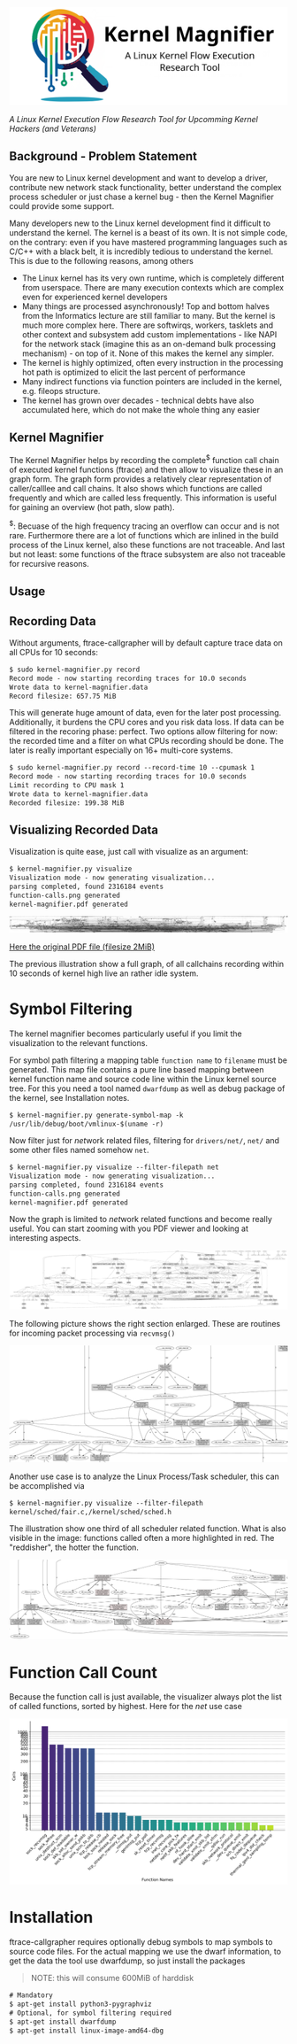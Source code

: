 <p align="center">
  <img src="docs/kernel-magnifier-readme.png" alt="Kernel Magnifier"><br>
</p>

*A Linux Kernel Execution Flow Research Tool for Upcomming Kernel Hackers (and Veterans)*

## Background - Problem Statement

You are new to Linux kernel development and want to develop a driver,
contribute new network stack functionality, better understand the complex
process scheduler or just chase a kernel bug - then the Kernel Magnifier could
provide some support.

Many developers new to the Linux kernel development find it difficult to
understand the kernel. The kernel is a beast of its own. It is not simple
code, on the contrary: even if you have mastered programming languages such as
C/C++ with a black belt, it is incredibly tedious to understand the kernel.
This is due to the following reasons, among others

- The Linux kernel has its very own runtime, which is completely different from
  userspace. There are many execution contexts which are complex even for
  experienced kernel developers
- Many things are processed asynchronously! Top and bottom halves from the
  Informatics lecture are still familiar to many. But the kernel is much more
  complex here. There are softwirqs, workers, tasklets and other context and
  subsystem add custom implementations - like NAPI for the network stack
  (imagine this as an on-demand bulk processing mechanism) -
  on top of it. None of this makes the kernel any simpler.
- The kernel is highly optimized, often every instruction in the processing hot
  path is optimized to elicit the last percent of performance
- Many indirect functions via function pointers are included in the kernel,
  e.g. fileops structure.
- The kernel has grown over decades - technical debts have also accumulated
  here, which do not make the whole thing any easier

## Kernel Magnifier

The Kernel Magnifier helps by recording the complete<sup>$</sup> function call
chain of executed kernel functions (ftrace) and then allow to visualize these
in an graph form. The graph form provides a relatively clear representation of
caller/calllee and call chains. It also shows which functions are called
frequently and which are called less frequently. This information is useful for
gaining an overview (hot path, slow path).

<sup>$</sup>: Becuase of the high frequency tracing an overflow can occur and
is not rare. Furthermore there are a lot of functions which are inlined in the
build process of the Linux kernel, also these functions are not traceable. And
last but not least: some functions of the ftrace subsystem are also not
traceable for recursive reasons.

## Usage

## Recording Data

Without arguments, ftrace-callgrapher will by default capture trace data on all
CPUs for 10 seconds:

```
$ sudo kernel-magnifier.py record
Record mode - now starting recording traces for 10.0 seconds
Wrote data to kernel-magnifier.data
Record filesize: 657.75 MiB
```

This will generate huge amount of data, even for the later post processing.
Additionally, it burdens the CPU cores and you risk data loss. If data can be
filtered in the recoring phase: perfect. Two options allow filtering for now:
the recorded time and a filter on what CPUs recording should be done. The later
is really important especially on 16+ multi-core systems.

```
$ sudo kernel-magnifier.py record --record-time 10 --cpumask 1
Record mode - now starting recording traces for 10.0 seconds
Limit recording to CPU mask 1
Wrote data to kernel-magnifier.data
Recorded filesize: 199.38 MiB
```

## Visualizing Recorded Data

Visualization is quite ease, just call with visualize as an argument:

```
$ kernel-magnifier.py visualize
Visualization mode - now generating visualization...
parsing completed, found 2316184 events
function-calls.png generated
kernel-magnifier.pdf generated
```

<p align="center">
  <img src="docs/graph-full.png" alt="Full without Filtering"><br>
</p>

[Here the original PDF file (filesize 2MiB)](docs/kernel-magnifier.pdf)

The previous illustration show a full graph, of all callchains recording within
10 seconds of kernel high live an rather idle system.

# Symbol Filtering

The kernel magnifier becomes particularly useful if you limit the visualization
to the relevant functions.

For symbol path filtering a mapping table `function name` to `filename` must be generated.
This map file contains a pure line based mapping between kernel function name
and source code line within the Linux kernel source tree. For this you need a
tool named `dwarfdump` as well as debug package of the kernel, see Installation
notes.

```
$ kernel-magnifier.py generate-symbol-map -k /usr/lib/debug/boot/vmlinux-$(uname -r)
```

Now filter just for *net*work related files, filtering for `drivers/net/`,
`net/` and some other files named somehow `net`.

```
$ kernel-magnifier.py visualize --filter-filepath net
Visualization mode - now generating visualization...
parsing completed, found 2316184 events
function-calls.png generated
kernel-magnifier.pdf generated
```

Now the graph is limited to *net*work related functions and become really
useful. You can start zooming with you PDF viewer and looking at interesting
aspects.

<p align="center">
  <img src="docs/graph-net.png" alt="Full without net Filtering"><br>
</p>

The following picture shows the right section enlarged. These are routines for
incoming packet processing via `recvmsg()`

<p align="center">
  <img src="docs/graph-net-sockrec.png" alt="Full without net Filtering, zoomed"><br>
</p>

Another use case is to analyze the Linux Process/Task scheduler, this can be accomplished via

```
$ kernel-magnifier.py visualize --filter-filepath kernel/sched/fair.c,/kernel/sched/sched.h
```

The illustration show one third of all scheduler related function. What is also
visible in the image: functions called often a more highlighted in red. The
"reddisher", the hotter the function.

<p align="center">
  <img src="docs/graph-sched.png" alt="Full with sched Filtering"><br>
</p>

# Function Call Count

Because the function call is just available, the visualizer always plot the
list of called functions, sorted by highest. Here for the *net* use case

<p align="center">
  <img src="docs/kernel-function-calls-sorted.png" alt="kernel function calls"><br>
</p>


# Installation

ftrace-callgrapher requires optionally debug symbols to map symbols to source
code files. For the actual mapping we use the dwarf information, to get the
data the tool use dwarfdump, so just install the packages

> NOTE: this will consume 600MiB of harddisk

```
# Mandatory
$ apt-get install python3-pygraphviz
# Optional, for symbol filtering required
$ apt-get install dwarfdump 
$ apt-get install linux-image-amd64-dbg
```

